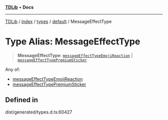 [**TDLib**](../../../../../../README.md) • **Docs**

***

[TDLib](../../../../../../modules.md) / [index](../../../../../README.md) / [types](../../../README.md) / [default](../README.md) / MessageEffectType

# Type Alias: MessageEffectType

> **MessageEffectType**: [`messageEffectTypeEmojiReaction`](messageEffectTypeEmojiReaction.md) \| [`messageEffectTypePremiumSticker`](messageEffectTypePremiumSticker.md)

Any of:
- [messageEffectTypeEmojiReaction](messageEffectTypeEmojiReaction.md)
- [messageEffectTypePremiumSticker](messageEffectTypePremiumSticker.md)

## Defined in

dist/generated/types.d.ts:60427
